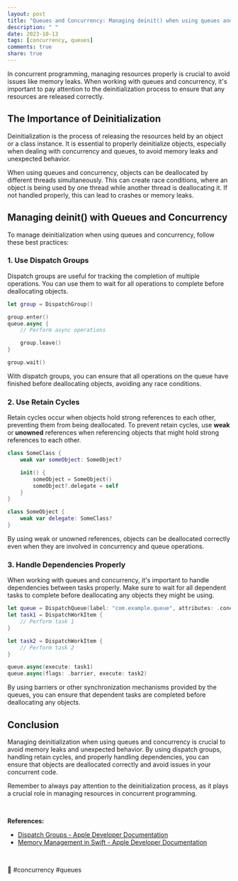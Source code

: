 ```yaml
---
layout: post
title: "Queues and Concurrency: Managing deinit() when using queues and concurrency"
description: " "
date: 2023-10-13
tags: [concurrency, queues]
comments: true
share: true
---
```


In concurrent programming, managing resources properly is crucial to avoid issues like memory leaks. When working with queues and concurrency, it's important to pay attention to the deinitialization process to ensure that any resources are released correctly.

## The Importance of Deinitialization

Deinitialization is the process of releasing the resources held by an object or a class instance. It is essential to properly deinitialize objects, especially when dealing with concurrency and queues, to avoid memory leaks and unexpected behavior.

When using queues and concurrency, objects can be deallocated by different threads simultaneously. This can create race conditions, where an object is being used by one thread while another thread is deallocating it. If not handled properly, this can lead to crashes or memory leaks.

## Managing deinit() with Queues and Concurrency

To manage deinitialization when using queues and concurrency, follow these best practices:

### 1. Use Dispatch Groups

Dispatch groups are useful for tracking the completion of multiple operations. You can use them to wait for all operations to complete before deallocating objects.

```swift
let group = DispatchGroup()

group.enter()
queue.async {
    // Perform async operations

    group.leave()
}

group.wait()
```

With dispatch groups, you can ensure that all operations on the queue have finished before deallocating objects, avoiding any race conditions.

### 2. Use Retain Cycles

Retain cycles occur when objects hold strong references to each other, preventing them from being deallocated. To prevent retain cycles, use **weak** or **unowned** references when referencing objects that might hold strong references to each other.

```swift
class SomeClass {
    weak var someObject: SomeObject?

    init() {
        someObject = SomeObject()
        someObject?.delegate = self
    }
}

class SomeObject {
    weak var delegate: SomeClass?
}
```

By using weak or unowned references, objects can be deallocated correctly even when they are involved in concurrency and queue operations.

### 3. Handle Dependencies Properly

When working with queues and concurrency, it's important to handle dependencies between tasks properly. Make sure to wait for all dependent tasks to complete before deallocating any objects they might be using.

```swift
let queue = DispatchQueue(label: "com.example.queue", attributes: .concurrent)
let task1 = DispatchWorkItem {
    // Perform task 1
}

let task2 = DispatchWorkItem {
    // Perform task 2
}

queue.async(execute: task1)
queue.async(flags: .barrier, execute: task2)
```

By using barriers or other synchronization mechanisms provided by the queues, you can ensure that dependent tasks are completed before deallocating any objects.

## Conclusion

Managing deinitialization when using queues and concurrency is crucial to avoid memory leaks and unexpected behavior. By using dispatch groups, handling retain cycles, and properly handling dependencies, you can ensure that objects are deallocated correctly and avoid issues in your concurrent code.

Remember to always pay attention to the deinitialization process, as it plays a crucial role in managing resources in concurrent programming.

<br>

**References:**

- [Dispatch Groups - Apple Developer Documentation](https://developer.apple.com/documentation/dispatch/dispatchgroup)
- [Memory Management in Swift - Apple Developer Documentation](https://developer.apple.com/documentation/swift/swift_standard_library/memory_management)  
<br>

🔗 #concurrency #queues